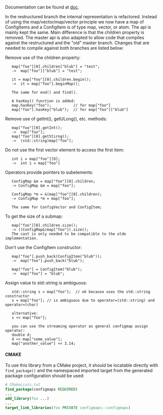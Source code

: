 Documentation can be found at [doc](doc/configmaps.md).

In the restructured branch the internal representation is refactored. Instead
of using the map/vector/map/vector principle we now have a map of ConfigItems
and a ConfigItem is of type map, vector, or atom. The api is mainly kept the
same. Main difference is that the children property is removed. The master api
is also adapted to allow code that compiles against the restructured and the
"old" master branch. Changes that are needed to compile against both branches
are listed below:


Remove use of the children property:

```
   map["foo"][0].children["blub"] = "test";
   ->  map["foo"]["blub"] = "test";

   it = map["foo"][0].children.begin();
   ->  it = map["foo"].beginMap();

   The same for end() and find().

   A hasKey() function is added:
   map.hasKey("foo");          // for map["foo"]
   map["foo"].hasKey("blub");  // for map["foo"]["blub"]
```

Remove use of getInt(), getULong(), etc. methods:

```
   map["foo"][0].getInt();
   ->  map["foo"];
   map["foo"][0].getStirng();
   ->  (std::string)map["foo"];
```

Do not use the first vector element to access the first item:

```
   int i = map["foo"][0];
   ->  int i = map["foo"]
```

Operators provide pointers to subelements:

```
   ConfigMap &m = map["foo"][0].children;
   -> ConfigMap &m = map["foo"];

   ConfigMap *m = &(map["foo"][0].children);
   -> ConfigMap *m = map["foo"];

   The same for ConfigVector and ConfigItem;
```

To get the size of a submap:

```
   map["foo"][0].children.size();
   -> ((ConfigMap&)map["foo"]).size();
   The cast is only needed to be compatible to the olde implementation.
```

Don't use the ConfigItem constructor:

```
   map["foo"].push_back(ConfigItem("blub"));
   ->  map["foo"].push_back("blub");

   map["foo"] = ConfigItem("blub");
   ->  map["foo"] = "blub";
```


Assign value to std::string is ambiguous:

```
   std::string s = map["foo"];  // ok because uses the std::string constructor
   s = map["foo"]; // is ambiguous due to operator=(std::string) and operator=(char)

   alternative:
   s << map["foo"];
   
   you can use the streaming operator as general configmap assign operator:
   double d;
   d << map["some_value"];
   map["another_value"] << 3.14;
```

#### CMAKE 

To use this library from a CMake project, it should be locatable directly with `find_package()` and the namespaced imported target from the generated package configuration should be used:

```cmake
# CMakeLists.txt
find_package(configmaps REQUIRED)
...
add_library(foo ...)
...
target_link_libraries(foo PRIVATE configmaps::configmaps)
```